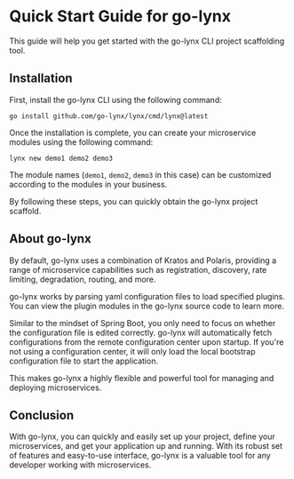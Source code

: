 # Quick Start Guide for go-lynx

This guide will help you get started with the go-lynx CLI project scaffolding tool.

## Installation

First, install the go-lynx CLI using the following command:

```shell
go install github.com/go-lynx/lynx/cmd/lynx@latest
```

Once the installation is complete, you can create your microservice modules using the following command:

```shell
lynx new demo1 demo2 demo3
```

The module names (`demo1`, `demo2`, `demo3` in this case) can be customized according to the modules in your business.

By following these steps, you can quickly obtain the go-lynx project scaffold.

## About go-lynx

By default, go-lynx uses a combination of Kratos and Polaris, providing a range of microservice capabilities such as registration, discovery, rate limiting, degradation, routing, and more.

go-lynx works by parsing yaml configuration files to load specified plugins. You can view the plugin modules in the go-lynx source code to learn more.

Similar to the mindset of Spring Boot, you only need to focus on whether the configuration file is edited correctly. go-lynx will automatically fetch configurations from the remote configuration center upon startup. If you're not using a configuration center, it will only load the local bootstrap configuration file to start the application.

This makes go-lynx a highly flexible and powerful tool for managing and deploying microservices.

## Conclusion

With go-lynx, you can quickly and easily set up your project, define your microservices, and get your application up and running. With its robust set of features and easy-to-use interface, go-lynx is a valuable tool for any developer working with microservices.